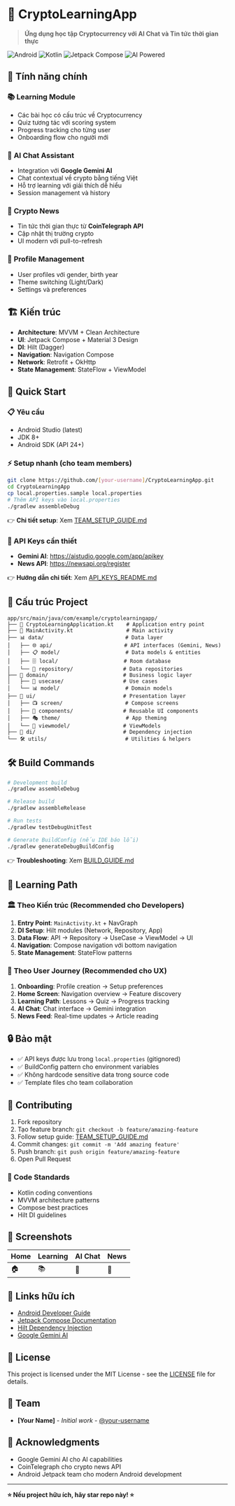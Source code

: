 # 📱 CryptoLearningApp

> **Ứng dụng học tập Cryptocurrency với AI Chat và Tin tức thời gian thực**

![Android](https://img.shields.io/badge/Android-API%2024+-green.svg)
![Kotlin](https://img.shields.io/badge/Kotlin-100%25-blue.svg)
![Jetpack Compose](https://img.shields.io/badge/Jetpack%20Compose-UI-orange.svg)
![AI Powered](https://img.shields.io/badge/AI-Gemini%20Powered-purple.svg)

## 🌟 Tính năng chính

### 📚 **Learning Module**
- Các bài học có cấu trúc về Cryptocurrency
- Quiz tương tác với scoring system
- Progress tracking cho từng user
- Onboarding flow cho người mới

### 🤖 **AI Chat Assistant**
- Integration với **Google Gemini AI**
- Chat contextual về crypto bằng tiếng Việt  
- Hỗ trợ learning với giải thích dễ hiểu
- Session management và history

### 📰 **Crypto News**
- Tin tức thời gian thực từ **CoinTelegraph API**
- Cập nhật thị trường crypto
- UI modern với pull-to-refresh

### 👤 **Profile Management**
- User profiles với gender, birth year
- Theme switching (Light/Dark)
- Settings và preferences

## 🏗️ Kiến trúc

- **Architecture**: MVVM + Clean Architecture
- **UI**: Jetpack Compose + Material 3 Design
- **DI**: Hilt (Dagger)
- **Navigation**: Navigation Compose
- **Network**: Retrofit + OkHttp
- **State Management**: StateFlow + ViewModel

## 🚀 Quick Start

### 📋 Yêu cầu
- Android Studio (latest)
- JDK 8+
- Android SDK (API 24+)

### ⚡ Setup nhanh (cho team members)
```bash
git clone https://github.com/[your-username]/CryptoLearningApp.git
cd CryptoLearningApp
cp local.properties.sample local.properties
# Thêm API keys vào local.properties
./gradlew assembleDebug
```

👉 **Chi tiết setup**: Xem [TEAM_SETUP_GUIDE.md](TEAM_SETUP_GUIDE.md)

### 🔑 API Keys cần thiết
- **Gemini AI**: https://aistudio.google.com/app/apikey
- **News API**: https://newsapi.org/register

👉 **Hướng dẫn chi tiết**: Xem [API_KEYS_README.md](API_KEYS_README.md)

## 📁 Cấu trúc Project

```
app/src/main/java/com/example/cryptolearningapp/
├── 🚀 CryptoLearningApplication.kt    # Application entry point
├── 📱 MainActivity.kt                 # Main activity
├── 📊 data/                          # Data layer
│   ├── 🌐 api/                       # API interfaces (Gemini, News)
│   ├── 📋 model/                     # Data models & entities
│   ├── 🗄️ local/                     # Room database
│   └── 🔄 repository/                # Data repositories
├── 🎯 domain/                        # Business logic layer
│   ├── 📝 usecase/                   # Use cases
│   └── 📊 model/                     # Domain models
├── 🎨 ui/                            # Presentation layer
│   ├── 📺 screen/                    # Compose screens
│   ├── 🧩 components/                # Reusable UI components
│   ├── 🎭 theme/                     # App theming
│   └── 🔄 viewmodel/                 # ViewModels
├── 💉 di/                            # Dependency injection
└── 🛠️ utils/                         # Utilities & helpers
```

## 🛠️ Build Commands

```bash
# Development build
./gradlew assembleDebug

# Release build  
./gradlew assembleRelease

# Run tests
./gradlew testDebugUnitTest

# Generate BuildConfig (nếu IDE báo lỗi)
./gradlew generateDebugBuildConfig
```

👉 **Troubleshooting**: Xem [BUILD_GUIDE.md](BUILD_GUIDE.md)

## 🎯 Learning Path

### 🏛️ **Theo Kiến trúc (Recommended cho Developers)**
1. **Entry Point**: `MainActivity.kt` + NavGraph
2. **DI Setup**: Hilt modules (Network, Repository, App)
3. **Data Flow**: API → Repository → UseCase → ViewModel → UI
4. **Navigation**: Compose navigation với bottom navigation
5. **State Management**: StateFlow patterns

### 👤 **Theo User Journey (Recommended cho UX)**
1. **Onboarding**: Profile creation → Setup preferences
2. **Home Screen**: Navigation overview → Feature discovery
3. **Learning Path**: Lessons → Quiz → Progress tracking
4. **AI Chat**: Chat interface → Gemini integration
5. **News Feed**: Real-time updates → Article reading

## 🔒 Bảo mật

- ✅ API keys được lưu trong `local.properties` (gitignored)
- ✅ BuildConfig pattern cho environment variables
- ✅ Không hardcode sensitive data trong source code
- ✅ Template files cho team collaboration

## 🤝 Contributing

1. Fork repository
2. Tạo feature branch: `git checkout -b feature/amazing-feature`
3. Follow setup guide: [TEAM_SETUP_GUIDE.md](TEAM_SETUP_GUIDE.md)
4. Commit changes: `git commit -m 'Add amazing feature'`
5. Push branch: `git push origin feature/amazing-feature`
6. Open Pull Request

### 📏 Code Standards
- Kotlin coding conventions
- MVVM architecture patterns
- Compose best practices
- Hilt DI guidelines

## 📸 Screenshots

| Home | Learning | AI Chat | News |
|------|----------|---------|------|
| 🏠 | 📚 | 🤖 | 📰 |

## 🔗 Links hữu ích

- [Android Developer Guide](https://developer.android.com/)
- [Jetpack Compose Documentation](https://developer.android.com/jetpack/compose)
- [Hilt Dependency Injection](https://dagger.dev/hilt/)
- [Google Gemini AI](https://deepmind.google/technologies/gemini/)

## 📄 License

This project is licensed under the MIT License - see the [LICENSE](LICENSE) file for details.

## 👥 Team

- **[Your Name]** - *Initial work* - [@your-username](https://github.com/your-username)

## 🙏 Acknowledgments

- Google Gemini AI cho AI capabilities
- CoinTelegraph cho crypto news API
- Android Jetpack team cho modern Android development

---

**⭐ Nếu project hữu ích, hãy star repo này! ⭐**
